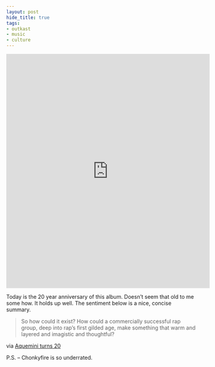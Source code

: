 ```yaml
---
layout: post
hide_title: true
tags:
- outkast
- music
- culture
---
```

<iframe class="spotify_audio_player" src="https://embed.spotify.com/?uri=spotify%3Aalbum%3A5ceB3rxgXqIRpsOvVzTG28%3Fsi%3DDdq_ZvfUTai1y_U3UjAaTg&amp;view=coverart" frameborder="0" allowtransparency="true" width="540" height="620"></iframe>

Today is the 20 year anniversary of this album. Doesn’t seem that old to me some how. It holds up well. The sentiment below is a nice, concise summary. 

> So how could it exist? How could a commercially successful rap group, deep into rap’s first gilded age, make something that warm and layered and imagistic and thoughtful?

via [Aquemini turns 20](https://www.stereogum.com/2016220/outkast-aquemini-turns-20/franchises/the-anniversary/)

P.S. – Chonkyfire is so underrated.
